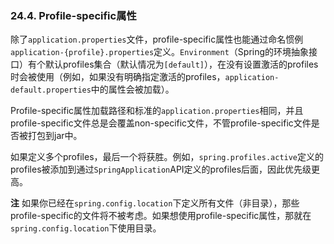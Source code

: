 ### 24.4. Profile-specific属性

除了`application.properties`文件，profile-specific属性也能通过命名惯例`application-{profile}.properties`定义。`Environment`（Spring的环境抽象接口）有个默认profiles集合（默认情况为`[default]`），在没有设置激活的profiles时会被使用（例如，如果没有明确指定激活的profiles，`application-default.properties`中的属性会被加载）。

Profile-specific属性加载路径和标准的`application.properties`相同，并且profile-specific文件总是会覆盖non-specific文件，不管profile-specific文件是否被打包到jar中。

如果定义多个profiles，最后一个将获胜。例如，`spring.profiles.active`定义的profiles被添加到通过`SpringApplication`API定义的profiles后面，因此优先级更高。

**注** 如果你已经在`spring.config.location`下定义所有文件（非目录），那些profile-specific的文件将不被考虑。如果想使用profile-specific属性，那就在`spring.config.location`下使用目录。


